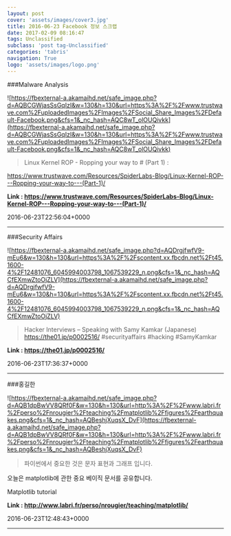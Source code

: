 ```yaml
---
layout: post
cover: 'assets/images/cover3.jpg'
title: 2016-06-23 Facebook 정보 스크랩
date: 2017-02-09 08:16:47
tags: Unclassified
subclass: 'post tag-Unclassified'
categories: 'tabris'
navigation: True
logo: 'assets/images/logo.png'
---
```


###Malware Analysis

![https://fbexternal-a.akamaihd.net/safe_image.php?d=AQBCGWjasSsGqIzI&w=130&h=130&url=https%3A%2F%2Fwww.trustwave.com%2FuploadedImages%2FImages%2FSocial_Share_Images%2FDefault-Facebook.png&cfs=1&_nc_hash=AQC8wT_olOUQivkk](https://fbexternal-a.akamaihd.net/safe_image.php?d=AQBCGWjasSsGqIzI&w=130&h=130&url=https%3A%2F%2Fwww.trustwave.com%2FuploadedImages%2FImages%2FSocial_Share_Images%2FDefault-Facebook.png&cfs=1&_nc_hash=AQC8wT_olOUQivkk)

>Linux Kernel ROP - Ropping your way to # (Part 1) :

https://www.trustwave.com/Resources/SpiderLabs-Blog/Linux-Kernel-ROP---Ropping-your-way-to---(Part-1)/

**Link : <https://www.trustwave.com/Resources/SpiderLabs-Blog/Linux-Kernel-ROP---Ropping-your-way-to---(Part-1)/>**

2016-06-23T22:56:04+0000

---

###Security Affairs

![https://fbexternal-a.akamaihd.net/safe_image.php?d=AQDrgjfwfV9-mEu6&w=130&h=130&url=https%3A%2F%2Fscontent.xx.fbcdn.net%2Ft45.1600-4%2F12481076_6045994003798_1067539229_n.png&cfs=1&_nc_hash=AQCfEXmwZtoOjZLV](https://fbexternal-a.akamaihd.net/safe_image.php?d=AQDrgjfwfV9-mEu6&w=130&h=130&url=https%3A%2F%2Fscontent.xx.fbcdn.net%2Ft45.1600-4%2F12481076_6045994003798_1067539229_n.png&cfs=1&_nc_hash=AQCfEXmwZtoOjZLV)

>Hacker Interviews – Speaking with Samy Kamkar (Japanese)
https://the01.jp/p0002516/
#securityaffairs #hacking #SamyKamkar

**Link : <https://the01.jp/p0002516/>**

2016-06-23T17:36:37+0000

---

###홍길한

![https://fbexternal-a.akamaihd.net/safe_image.php?d=AQB1dpBwVV8QRf0F&w=130&h=130&url=http%3A%2F%2Fwww.labri.fr%2Fperso%2Fnrougier%2Fteaching%2Fmatplotlib%2Ffigures%2Fearthquakes.png&cfs=1&_nc_hash=AQBeshjXuqsX_DvF](https://fbexternal-a.akamaihd.net/safe_image.php?d=AQB1dpBwVV8QRf0F&w=130&h=130&url=http%3A%2F%2Fwww.labri.fr%2Fperso%2Fnrougier%2Fteaching%2Fmatplotlib%2Ffigures%2Fearthquakes.png&cfs=1&_nc_hash=AQBeshjXuqsX_DvF)

>파이썬에서 중요한 것은 문자 표현과 그래프
입니다.

오늘은 matplotlib에 관한
중요 베이직 문서를 공유합니다.

Matplotlib tutorial



**Link : <http://www.labri.fr/perso/nrougier/teaching/matplotlib/>**

2016-06-23T12:48:43+0000

---

